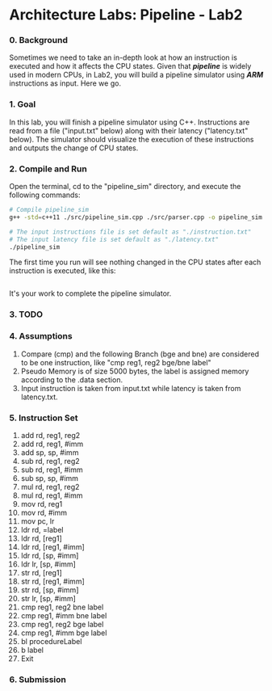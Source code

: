 # Architecture Labs: Pipeline - Lab2

### 0. Background

Sometimes we need to take an in-depth look at how an instruction is executed and how it affects the CPU states. Given that ***pipeline*** is widely used in modern CPUs, in Lab2, you will build a pipeline simulator using ***ARM*** instructions as input. Here we go.

### 1. Goal

In this lab, you will finish a pipeline simulator using C++. Instructions are read from a file ("input.txt" below) along with their latency ("latency.txt" below). The simulator should visualize the execution of these instructions and outputs the change of CPU states.

### 2. Compile and Run

Open the terminal, cd to the "pipeline_sim" directory, and execute the following commands:

```bash
# Compile pipeline_sim
g++ -std=c++11 ./src/pipeline_sim.cpp ./src/parser.cpp -o pipeline_sim

# The input instructions file is set default as "./instruction.txt"
# The input latency file is set default as "./latency.txt"
./pipeline_sim
```

The first time you run will see nothing changed in the CPU states after each instruction is executed, like this:

```bash

```

It's your work to complete the pipeline simulator.

### 3. TODO



### 4. Assumptions

1. Compare (cmp) and the following Branch (bge and bne) are considered to be one instruction, like "cmp reg1, reg2 bge/bne label"
2. Pseudo Memory is of size 5000 bytes, the label is assigned memory according to the .data section.
3. Input instruction is taken from input.txt while latency is taken from latency.txt.

### 5. Instruction Set

1. add rd, reg1, reg2
2. add rd, reg1, #imm
3. add sp, sp, #imm
4. sub rd, reg1, reg2
5. sub rd, reg1, #imm
6. sub sp, sp, #imm
7. mul rd, reg1, reg2
8. mul rd, reg1, #imm
9. mov rd, reg1
10. mov rd, #imm
11. mov pc, lr
12. ldr rd, =label
13. ldr rd, [reg1]
14. ldr rd, [reg1, #imm]
15. ldr rd, [sp, #imm]
16. ldr lr, [sp, #imm]
17. str rd, [reg1]
18. str rd, [reg1, #imm]
19. str rd, [sp, #imm]
20. str lr, [sp, #imm]
21. cmp reg1, reg2 bne label
22. cmp reg1, #imm bne label
23. cmp reg1, reg2 bge label
24. cmp reg1, #imm bge label
25. bl procedureLabel
26. b label
27. Exit

### 6. Submission

